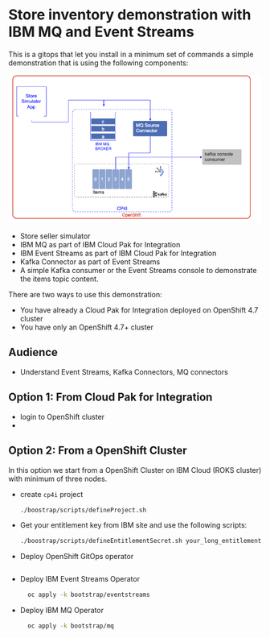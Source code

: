 # Store inventory demonstration with IBM MQ and Event Streams

This is a gitops that let you install in a minimum set of commands a simple demonstration
that is using the following components:

![](docs/es-mq-demo.png)

* Store seller simulator
* IBM MQ as part of IBM Cloud Pak for Integration
* IBM Event Streams as part of IBM Cloud Pak for Integration
* Kafka Connector as part of Event Streams
* A simple Kafka consumer or the Event Streams console to demonstrate the items topic content.


There are two ways to use this demonstration:

* You have already a Cloud Pak for Integration deployed on OpenShift 4.7 cluster
* You have only an OpenShift 4.7+ cluster


## Audience

* Understand Event Streams, Kafka Connectors, MQ connectors

## Option 1: From Cloud Pak for Integration

* login to OpenShift cluster
* 


## Option 2: From a OpenShift Cluster

In this option we start from a OpenShift Cluster on IBM Cloud (ROKS cluster) with minimum of three nodes.

* create `cp4i` project

  ```sh
  ./boostrap/scripts/defineProject.sh
  ```

* Get your entitlement key from IBM site and use the following scripts: 

  ```sh
  ./boostrap/scripts/defineEntitlementSecret.sh your_long_entitlement_key 
  ```

* Deploy OpenShift GitOps operator

  ```sh
  ```

* Deploy IBM Event Streams Operator

  ```sh
    oc apply -k bootstrap/eventstreams
  ```

* Deploy IBM MQ Operator

  ```sh
    oc apply -k bootstrap/mq
  ```
